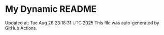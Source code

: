 # My Dynamic README
Updated at: Tue Aug 26 23:18:31 UTC 2025
This file was auto-generated by GitHub Actions.
